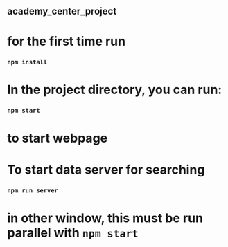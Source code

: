 ## academy_center_project

# for the first time run

### `npm install`

# In the project directory, you can run:

### `npm start`

# to start webpage

# To start data server for searching

### `npm run server`

# in other window, this must be run parallel with `npm start`
